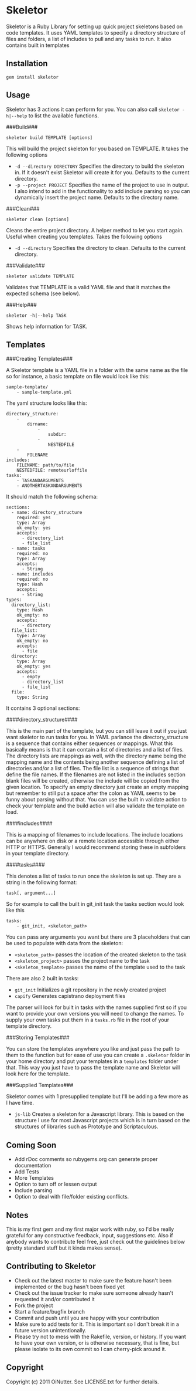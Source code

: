Skeletor
========

Skeletor is a Ruby Library for setting up quick project skeletons based on code templates. It uses YAML templates to specify a directory structure of files and 
folders, a list of includes to pull and any tasks to run. It also contains built in templates

Installation
------------

	gem install skeletor
	
Usage
-----

Skeletor has 3 actions it can perform for you.  You can also call `skeletor -h|--help` to list the available functions.

###Build###

	skeletor build TEMPLATE [options]
	
This will build the project skeleton for you based on TEMPLATE.  It takes the following options

* `-d --directory DIRECTORY` Specifies the directory to build the skeleton in. If it doesn't exist Skeletor will create it for you. Defaults to the current directory.
* `-p --project PROJECT` Specifies the name of the project to use in output.  I also intend to add in the functionality to add include parsing so you can dynamically insert the project name.  Defaults to the directory name.

###Clean###

	skeletor clean [options]
	
Cleans the entire project directory.  A helper method to let you start again. Useful when creating you templates. Takes the following options

* `-d --directory` Specifies the directory to clean.  Defaults to the current directory.

###Validate###

	skeletor validate TEMPLATE
	
Validates that TEMPLATE is a valid YAML file and that it matches the expected schema (see below).

###Help###

	skeletor -h|--help TASK
	
Shows help information for TASK.

Templates
---------

###Creating Templates###

A Skeletor template is a YAML file in a folder with the same name as the file so for instance, a basic template on file would look like this:

	sample-template/
		- sample-template.yml
	
The yaml structure looks like this:

	directory_structure:
		-
			dirname:
				-
					subdir:
				-
					NESTEDFILE
		-
			FILENAME
	includes:
		FILENAME: path/to/file
		NESTEDFILE: remoteurloffile
	tasks:
		- TASKANDARGUMENTS
		- ANOTHERTASKANDARGUMENTS
		
It should match the following schema:

	sections:
      - name: directory_structure
        required: yes
    	type: Array
    	ok_empty: yes
        accepts:
          - directory_list
          - file_list
      - name: tasks
        required: no
        type: Array
        accepts: 
          - String
      - name: includes
        required: no
        type: Hash
        accepts:
          - String
    types:
      directory_list:
        type: Hash
        ok_empty: no
        accepts:
          - directory
      file_list:
        type: Array
        ok_empty: no
        accepts:
          - file
      directory:
        type: Array
        ok_empty: yes
        accepts:
          - empty
          - directory_list
          - file_list
      file:
        type: String


It contains 3 optional sections:

####directory_structure####

This is the main part of the template, but you can still leave it out if you just want skeletor to run tasks for you. In YAML parlance the directory_structure is a sequence 
that contains either sequences or mappings. What this basically means is that it can contain a list of directories and a list of files.  The directory lists are mappings as
well, with the directory name being the mapping name and the contents being another sequence defining a list of directories and/or a list of files.  The file list is a sequence
of strings that define the file names. If the filenames are not listed in the includes section blank files will be created, otherwise the include will be copied from the given location.
To specify an empty directory just create an empty mapping but remember to still put a space after the colon as YAML seems to be funny about parsing without that. You can use the built in
validate action to check your template and the build action will also validate the template on load.

####includes####

This is a mapping of filenames to include locations.  The include locations can be anywhere on disk or a remote location accessible through either HTTP or HTTPS. Generally I would recommend
storing these in subfolders in your template directory.

####tasks####

This denotes a list of tasks to run once the skeleton is set up. They are a string in the following format:

	task[, argument...]
	
So for example to call the built in git_init task the tasks section would look like this

	tasks:
		- git_init, <skeleton_path>
		
You can pass any arguments you want but there are 3 placeholders that can be used to populate with data from the skeleton:

* `<skeleton_path>` passes the location of the created skeleton to the task
* `<skeleton_project>` passes the project name to the task
* `<skeleton_template>` passes the name of the template used to the task
 
There are also 2 built in tasks:
 
* `git_init` Initializes a git repository in the newly created project
* `capify` Generates capistrano deployment files

The parser will look for built in tasks with the names supplied first so if you want to provide your own versions you will need to change the names. To supply your own tasks
put them in a `tasks.rb` file in the root of your template directory.

###Storing Templates###

You can store the templates anywhere you like and just pass the path to them to the function but for ease of use you can create a `.skeletor` folder in your home directory and
put your templates in a `templates` folder under that.  This way you just have to pass the template name and Skeletor will look here for the template.

###Supplied Templates###

Skeletor comes with 1 presupplied template but I'll be adding a few more as I have time.

* `js-lib` Creates a skeleton for a Javascript library.  This is based on the structure I use for most Javascript projects which is in turn based on the structures of libraries such
as Prototype and Scriptaculous.

Coming Soon
-----------

* Add rDoc comments so rubygems.org can generate proper documentation
* Add Tests
* More Templates
* Option to turn off or lessen output
* Include parsing
* Option to deal with file/folder existing conflicts.

Notes
-----

This is my first gem and my first major work with ruby, so I'd be really grateful for any constructive feedback, input, suggestions etc. Also if anybody wants to
contribute feel free, just check out the guidelines below (pretty standard stuff but it kinda makes sense).

Contributing to Skeletor
------------------------
 
* Check out the latest master to make sure the feature hasn't been implemented or the bug hasn't been fixed yet
* Check out the issue tracker to make sure someone already hasn't requested it and/or contributed it
* Fork the project
* Start a feature/bugfix branch
* Commit and push until you are happy with your contribution
* Make sure to add tests for it. This is important so I don't break it in a future version unintentionally.
* Please try not to mess with the Rakefile, version, or history. If you want to have your own version, or is otherwise necessary, that is fine, but please isolate to its own commit so I can cherry-pick around it.

Copyright
---------

Copyright (c) 2011 OiNutter. See LICENSE.txt for
further details.

